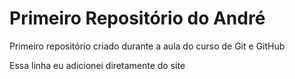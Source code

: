 # Primeiro Repositório do André

 Primeiro repositório criado durante a aula do curso de Git e GitHub

Essa linha eu adicionei diretamente do site

